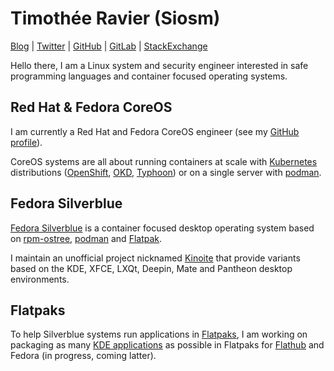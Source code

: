 # Timothée Ravier (Siosm)

[Blog](https://tim.siosm.fr) |
[Twitter](https://twitter.com/Siosm) |
[GitHub](https://github.com/travier) |
[GitLab](https://gitlab.com/Siosm) |
[StackExchange](https://stackexchange.com/users/2619545/siosm)

Hello there, I am a Linux system and security engineer interested in safe
programming languages and container focused operating systems.

## Red Hat & Fedora CoreOS

I am currently a Red Hat and Fedora CoreOS engineer (see my
[GitHub profile](https://github.com/travier)).

CoreOS systems are all about running containers at scale with
[Kubernetes](https://kubernetes.io) distributions
([OpenShift](https://www.openshift.com), [OKD](https://www.okd.io),
[Typhoon](https://typhoon.psdn.io)) or on a single server with
[podman](https://podman.io).

## Fedora Silverblue

[Fedora Silverblue](https://silverblue.fedoraproject.org) is a container
focused desktop operating system based on
[rpm-ostree](https://rpm-ostree.readthedocs.io), [podman](https://podman.io)
and [Flatpak](https://flatpak.org).

I maintain an unofficial project nicknamed
[Kinoite](https://discussion.fedoraproject.org/t/kinoite-a-kde-and-now-xfce-version-of-fedora-silverblue/147)
that provide variants based on the KDE, XFCE, LXQt, Deepin, Mate and Pantheon
desktop environments.

## Flatpaks

To help Silverblue systems run applications in [Flatpaks](https://flatpak.org),
I am working on packaging as many
[KDE applications](https://kde.org/applications) as possible in Flatpaks for
[Flathub](https://flathub.org/home) and Fedora (in progress, coming latter).
